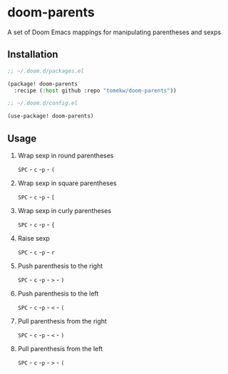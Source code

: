 # doom-parents
A set of Doom Emacs mappings for manipulating parentheses and sexps

## Installation

```lisp
;; ~/.doom.d/packages.el

(package! doom-parents
  :recipe (:host github :repo "tomekw/doom-parents"))

;; ~/.doom.d/config.el

(use-package! doom-parents)
```

## Usage

1. Wrap sexp in round parentheses

   `SPC` - `c` -`p` - `(`

1. Wrap sexp in square parentheses

   `SPC` - `c` -`p` - `[`

1. Wrap sexp in curly parentheses

   `SPC` - `c` -`p` - `{`

1. Raise sexp

   `SPC` - `c` -`p` - `r`

1. Push parenthesis to the right

   `SPC` - `c` -`p` - `>` - `)`

1. Push parenthesis to the left

   `SPC` - `c` -`p` - `<` - `(`

1. Pull parenthesis from the right

   `SPC` - `c` -`p` - `<` - `)`

1. Pull parenthesis from the left

   `SPC` - `c` -`p` - `>` - `(`
